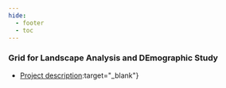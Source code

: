 ```yaml
---
hide:
  - footer
  - toc
---
```


### Grid for Landscape Analysis and DEmographic Study

- [Project description](https://drive.google.com/file/d/1cowujUxVBdhrsiB-YGB1x6GK-9KxPTjt/view?usp=sharing):target="\_blank"}
